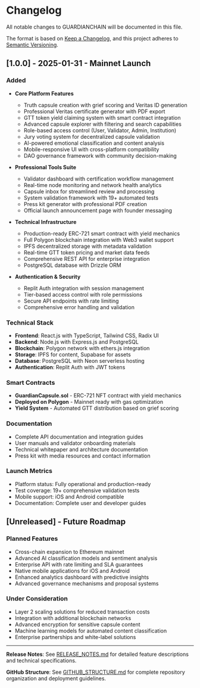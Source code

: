 # Changelog

All notable changes to GUARDIANCHAIN will be documented in this file.

The format is based on [Keep a Changelog](https://keepachangelog.com/en/1.0.0/),
and this project adheres to [Semantic Versioning](https://semver.org/spec/v2.0.0.html).

## [1.0.0] - 2025-01-31 - Mainnet Launch

### Added

- **Core Platform Features**
  - Truth capsule creation with grief scoring and Veritas ID generation
  - Professional Veritas certificate generator with PDF export
  - GTT token yield claiming system with smart contract integration
  - Advanced capsule explorer with filtering and search capabilities
  - Role-based access control (User, Validator, Admin, Institution)
  - Jury voting system for decentralized capsule validation
  - AI-powered emotional classification and content analysis
  - Mobile-responsive UI with cross-platform compatibility
  - DAO governance framework with community decision-making

- **Professional Tools Suite**
  - Validator dashboard with certification workflow management
  - Real-time node monitoring and network health analytics
  - Capsule inbox for streamlined review and processing
  - System validation framework with 19+ automated tests
  - Press kit generator with professional PDF creation
  - Official launch announcement page with founder messaging

- **Technical Infrastructure**
  - Production-ready ERC-721 smart contract with yield mechanics
  - Full Polygon blockchain integration with Web3 wallet support
  - IPFS decentralized storage with metadata validation
  - Real-time GTT token pricing and market data feeds
  - Comprehensive REST API for enterprise integration
  - PostgreSQL database with Drizzle ORM

- **Authentication & Security**
  - Replit Auth integration with session management
  - Tier-based access control with role permissions
  - Secure API endpoints with rate limiting
  - Comprehensive error handling and validation

### Technical Stack

- **Frontend**: React.js with TypeScript, Tailwind CSS, Radix UI
- **Backend**: Node.js with Express.js and PostgreSQL
- **Blockchain**: Polygon network with ethers.js integration
- **Storage**: IPFS for content, Supabase for assets
- **Database**: PostgreSQL with Neon serverless hosting
- **Authentication**: Replit Auth with JWT tokens

### Smart Contracts

- **GuardianCapsule.sol** - ERC-721 NFT contract with yield mechanics
- **Deployed on Polygon** - Mainnet ready with gas optimization
- **Yield System** - Automated GTT distribution based on grief scoring

### Documentation

- Complete API documentation and integration guides
- User manuals and validator onboarding materials
- Technical whitepaper and architecture documentation
- Press kit with media resources and contact information

### Launch Metrics

- Platform status: Fully operational and production-ready
- Test coverage: 19+ comprehensive validation tests
- Mobile support: iOS and Android compatible
- Documentation: Complete user and developer guides

## [Unreleased] - Future Roadmap

### Planned Features

- Cross-chain expansion to Ethereum mainnet
- Advanced AI classification models and sentiment analysis
- Enterprise API with rate limiting and SLA guarantees
- Native mobile applications for iOS and Android
- Enhanced analytics dashboard with predictive insights
- Advanced governance mechanisms and proposal systems

### Under Consideration

- Layer 2 scaling solutions for reduced transaction costs
- Integration with additional blockchain networks
- Advanced encryption for sensitive capsule content
- Machine learning models for automated content classification
- Enterprise partnerships and white-label solutions

---

**Release Notes**: See [RELEASE_NOTES.md](./RELEASE_NOTES.md) for detailed feature descriptions and technical specifications.

**GitHub Structure**: See [GITHUB_STRUCTURE.md](./GITHUB_STRUCTURE.md) for complete repository organization and deployment guidelines.
